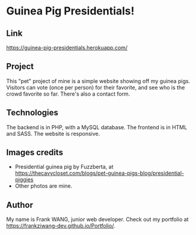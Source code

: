 # Guinea Pig Presidentials!
## Link
https://guinea-pig-presidentials.herokuapp.com/

## Project
This "pet" project of mine is a simple website showing off my guinea pigs.
Visitors can vote (once per person) for their favorite, and see who is the crowd favorite so far.
There's also a contact form.

## Technologies
The backend is in PHP, with a MySQL database.
The frontend is in HTML and SASS.
The website is responsive.

## Images credits
- Presidential guinea pig by Fuzzberta, at https://thecavycloset.com/blogs/pet-guinea-pigs-blog/presidential-piggies
- Other photos are mine.

## Author
My name is Frank WANG, junior web developer. Check out my portfolio at https://frankziwang-dev.github.io/Portfolio/.
